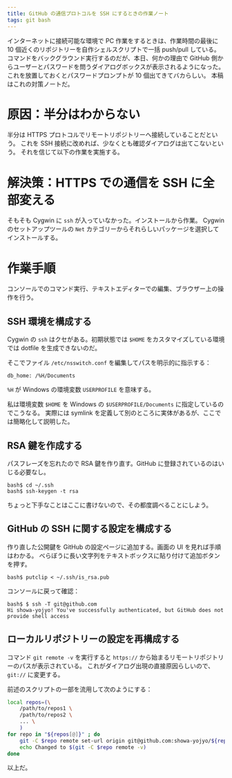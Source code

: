 ```yaml
---
title: GitHub の通信プロトコルを SSH にするときの作業ノート
tags: git bash
---
```


インターネットに接続可能な環境で PC 作業をするときは、作業時間の最後に
10 個近くのリポジトリーを自作シェルスクリプトで一括 push/pull している。
コマンドをバックグラウンド実行するのだが、本日、何かの理由で GitHub 側からユーザーとパスワードを問うダイアログボックスが表示されるようになった。
これを放置しておくとパスワードプロンプトが 10 個出てきてバカらしい。
本稿はこれの対策ノートだ。

# 原因：半分はわからない

半分は HTTPS プロトコルでリモートリポジトリーへ接続していることだという。
これを SSH 接続に改めれば、少なくとも確認ダイアログは出てこないという。
それを信じて以下の作業を実施する。

# 解決策：HTTPS での通信を SSH に全部変える

そもそも Cygwin に `ssh` が入っていなかった。インストールから作業。
Cygwin のセットアップツールの `Net` カテゴリーからそれらしいパッケージを選択してインストールする。

# 作業手順

コンソールでのコマンド実行、テキストエディターでの編集、ブラウザー上の操作を行う。

## SSH 環境を構成する

Cygwin の `ssh` はクセがある。初期状態では `$HOME` をカスタマイズしている環境では
dotfile を生成できないのだ。

そこでファイル `/etc/nsswitch.conf` を編集してパスを明示的に指示する：

```text
db_home: /%H/Documents
```

`%H` が Windows の環境変数 `USERPROFILE` を意味する。

私は環境変数 `$HOME` を Windows の `$USERPROFILE/Documents` に指定しているのでこうなる。
実際には symlink を定義して別のところに実体があるが、ここでは簡略化して説明した。

## RSA 鍵を作成する

パスフレーズを忘れたので RSA 鍵を作り直す。GitHub に登録されているのはいじる必要なし。

```shell
bash$ cd ~/.ssh
bash$ ssh-keygen -t rsa
```

ちょっと下手なことはここに書けないので、その都度調べることにしよう。

## GitHub の SSH に関する設定を構成する

作り直した公開鍵を GitHub の設定ページに追加する。画面の UI を見れば手順はわかる。
べらぼうに長い文字列をテキストボックスに貼り付けて追加ボタンを押す。

```shell
bash$ putclip < ~/.ssh/is_rsa.pub
```

コンソールに戻って確認：

```shell
bash$ $ ssh -T git@github.com
Hi showa-yojyo! You've successfully authenticated, but GitHub does not provide shell access
```

## ローカルリポジトリーの設定を再構成する

コマンド `git remote -v` を実行すると `https://` から始まるリモートリポジトリーのパスが表示されている。
これがダイアログ出現の直接原因らしいので、`git://` に変更する。

前述のスクリプトの一部を流用して次のようにする：

```bash
local repos=(\
    /path/to/repos1 \
    /path/to/repos2 \
    ... \
    )
for repo in "${repos[@]}" ; do
    git -C $repo remote set-url origin git@github.com:showa-yojyo/${repo##*/}
    echo Changed to $(git -C $repo remote -v)
done
```

以上だ。
